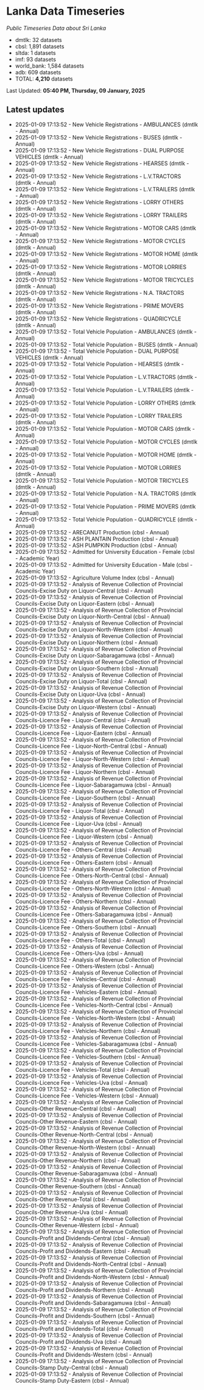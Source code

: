 # Lanka Data Timeseries
*Public Timeseries Data about Sri Lanka*

* dmtlk: 32 datasets
* cbsl: 1,891 datasets
* sltda: 1 datasets
* imf: 93 datasets
* world_bank: 1,584 datasets
* adb: 609 datasets
* TOTAL: **4,210** datasets

Last Updated: **05:40 PM, Thursday, 09 January, 2025**

## Latest updates

* 2025-01-09 17:13:52 - New Vehicle Registrations - AMBULANCES (dmtlk - Annual)
* 2025-01-09 17:13:52 - New Vehicle Registrations - BUSES (dmtlk - Annual)
* 2025-01-09 17:13:52 - New Vehicle Registrations - DUAL PURPOSE VEHICLES (dmtlk - Annual)
* 2025-01-09 17:13:52 - New Vehicle Registrations - HEARSES (dmtlk - Annual)
* 2025-01-09 17:13:52 - New Vehicle Registrations - L.V.TRACTORS (dmtlk - Annual)
* 2025-01-09 17:13:52 - New Vehicle Registrations - L.V.TRAILERS (dmtlk - Annual)
* 2025-01-09 17:13:52 - New Vehicle Registrations - LORRY OTHERS (dmtlk - Annual)
* 2025-01-09 17:13:52 - New Vehicle Registrations - LORRY TRAILERS (dmtlk - Annual)
* 2025-01-09 17:13:52 - New Vehicle Registrations - MOTOR CARS (dmtlk - Annual)
* 2025-01-09 17:13:52 - New Vehicle Registrations - MOTOR CYCLES (dmtlk - Annual)
* 2025-01-09 17:13:52 - New Vehicle Registrations - MOTOR HOME (dmtlk - Annual)
* 2025-01-09 17:13:52 - New Vehicle Registrations - MOTOR LORRIES (dmtlk - Annual)
* 2025-01-09 17:13:52 - New Vehicle Registrations - MOTOR TRICYCLES (dmtlk - Annual)
* 2025-01-09 17:13:52 - New Vehicle Registrations - N.A. TRACTORS (dmtlk - Annual)
* 2025-01-09 17:13:52 - New Vehicle Registrations - PRIME MOVERS (dmtlk - Annual)
* 2025-01-09 17:13:52 - New Vehicle Registrations - QUADRICYCLE (dmtlk - Annual)
* 2025-01-09 17:13:52 - Total Vehicle Population - AMBULANCES (dmtlk - Annual)
* 2025-01-09 17:13:52 - Total Vehicle Population - BUSES (dmtlk - Annual)
* 2025-01-09 17:13:52 - Total Vehicle Population - DUAL PURPOSE VEHICLES (dmtlk - Annual)
* 2025-01-09 17:13:52 - Total Vehicle Population - HEARSES (dmtlk - Annual)
* 2025-01-09 17:13:52 - Total Vehicle Population - L.V.TRACTORS (dmtlk - Annual)
* 2025-01-09 17:13:52 - Total Vehicle Population - L.V.TRAILERS (dmtlk - Annual)
* 2025-01-09 17:13:52 - Total Vehicle Population - LORRY OTHERS (dmtlk - Annual)
* 2025-01-09 17:13:52 - Total Vehicle Population - LORRY TRAILERS (dmtlk - Annual)
* 2025-01-09 17:13:52 - Total Vehicle Population - MOTOR CARS (dmtlk - Annual)
* 2025-01-09 17:13:52 - Total Vehicle Population - MOTOR CYCLES (dmtlk - Annual)
* 2025-01-09 17:13:52 - Total Vehicle Population - MOTOR HOME (dmtlk - Annual)
* 2025-01-09 17:13:52 - Total Vehicle Population - MOTOR LORRIES (dmtlk - Annual)
* 2025-01-09 17:13:52 - Total Vehicle Population - MOTOR TRICYCLES (dmtlk - Annual)
* 2025-01-09 17:13:52 - Total Vehicle Population - N.A. TRACTORS (dmtlk - Annual)
* 2025-01-09 17:13:52 - Total Vehicle Population - PRIME MOVERS (dmtlk - Annual)
* 2025-01-09 17:13:52 - Total Vehicle Population - QUADRICYCLE (dmtlk - Annual)
* 2025-01-09 17:13:52 - ARECANUT Production (cbsl - Annual)
* 2025-01-09 17:13:52 - ASH PLANTAIN Production (cbsl - Annual)
* 2025-01-09 17:13:52 - ASH PUMPKIN Production (cbsl - Annual)
* 2025-01-09 17:13:52 - Admitted for University Education - Female (cbsl - Academic Year)
* 2025-01-09 17:13:52 - Admitted for University Education - Male (cbsl - Academic Year)
* 2025-01-09 17:13:52 - Agriculture Volume Index (cbsl - Annual)
* 2025-01-09 17:13:52 - Analysis of Revenue Collection of Provincial Councils-Excise Duty on Liquor-Central (cbsl - Annual)
* 2025-01-09 17:13:52 - Analysis of Revenue Collection of Provincial Councils-Excise Duty on Liquor-Eastern (cbsl - Annual)
* 2025-01-09 17:13:52 - Analysis of Revenue Collection of Provincial Councils-Excise Duty on Liquor-North-Central (cbsl - Annual)
* 2025-01-09 17:13:52 - Analysis of Revenue Collection of Provincial Councils-Excise Duty on Liquor-North-Western (cbsl - Annual)
* 2025-01-09 17:13:52 - Analysis of Revenue Collection of Provincial Councils-Excise Duty on Liquor-Northern (cbsl - Annual)
* 2025-01-09 17:13:52 - Analysis of Revenue Collection of Provincial Councils-Excise Duty on Liquor-Sabaragamuwa (cbsl - Annual)
* 2025-01-09 17:13:52 - Analysis of Revenue Collection of Provincial Councils-Excise Duty on Liquor-Southern (cbsl - Annual)
* 2025-01-09 17:13:52 - Analysis of Revenue Collection of Provincial Councils-Excise Duty on Liquor-Total (cbsl - Annual)
* 2025-01-09 17:13:52 - Analysis of Revenue Collection of Provincial Councils-Excise Duty on Liquor-Uva (cbsl - Annual)
* 2025-01-09 17:13:52 - Analysis of Revenue Collection of Provincial Councils-Excise Duty on Liquor-Western (cbsl - Annual)
* 2025-01-09 17:13:52 - Analysis of Revenue Collection of Provincial Councils-Licence Fee - Liquor-Central (cbsl - Annual)
* 2025-01-09 17:13:52 - Analysis of Revenue Collection of Provincial Councils-Licence Fee - Liquor-Eastern (cbsl - Annual)
* 2025-01-09 17:13:52 - Analysis of Revenue Collection of Provincial Councils-Licence Fee - Liquor-North-Central (cbsl - Annual)
* 2025-01-09 17:13:52 - Analysis of Revenue Collection of Provincial Councils-Licence Fee - Liquor-North-Western (cbsl - Annual)
* 2025-01-09 17:13:52 - Analysis of Revenue Collection of Provincial Councils-Licence Fee - Liquor-Northern (cbsl - Annual)
* 2025-01-09 17:13:52 - Analysis of Revenue Collection of Provincial Councils-Licence Fee - Liquor-Sabaragamuwa (cbsl - Annual)
* 2025-01-09 17:13:52 - Analysis of Revenue Collection of Provincial Councils-Licence Fee - Liquor-Southern (cbsl - Annual)
* 2025-01-09 17:13:52 - Analysis of Revenue Collection of Provincial Councils-Licence Fee - Liquor-Total (cbsl - Annual)
* 2025-01-09 17:13:52 - Analysis of Revenue Collection of Provincial Councils-Licence Fee - Liquor-Uva (cbsl - Annual)
* 2025-01-09 17:13:52 - Analysis of Revenue Collection of Provincial Councils-Licence Fee - Liquor-Western (cbsl - Annual)
* 2025-01-09 17:13:52 - Analysis of Revenue Collection of Provincial Councils-Licence Fee - Others-Central (cbsl - Annual)
* 2025-01-09 17:13:52 - Analysis of Revenue Collection of Provincial Councils-Licence Fee - Others-Eastern (cbsl - Annual)
* 2025-01-09 17:13:52 - Analysis of Revenue Collection of Provincial Councils-Licence Fee - Others-North-Central (cbsl - Annual)
* 2025-01-09 17:13:52 - Analysis of Revenue Collection of Provincial Councils-Licence Fee - Others-North-Western (cbsl - Annual)
* 2025-01-09 17:13:52 - Analysis of Revenue Collection of Provincial Councils-Licence Fee - Others-Northern (cbsl - Annual)
* 2025-01-09 17:13:52 - Analysis of Revenue Collection of Provincial Councils-Licence Fee - Others-Sabaragamuwa (cbsl - Annual)
* 2025-01-09 17:13:52 - Analysis of Revenue Collection of Provincial Councils-Licence Fee - Others-Southern (cbsl - Annual)
* 2025-01-09 17:13:52 - Analysis of Revenue Collection of Provincial Councils-Licence Fee - Others-Total (cbsl - Annual)
* 2025-01-09 17:13:52 - Analysis of Revenue Collection of Provincial Councils-Licence Fee - Others-Uva (cbsl - Annual)
* 2025-01-09 17:13:52 - Analysis of Revenue Collection of Provincial Councils-Licence Fee - Others-Western (cbsl - Annual)
* 2025-01-09 17:13:52 - Analysis of Revenue Collection of Provincial Councils-Licence Fee - Vehicles-Central (cbsl - Annual)
* 2025-01-09 17:13:52 - Analysis of Revenue Collection of Provincial Councils-Licence Fee - Vehicles-Eastern (cbsl - Annual)
* 2025-01-09 17:13:52 - Analysis of Revenue Collection of Provincial Councils-Licence Fee - Vehicles-North-Central (cbsl - Annual)
* 2025-01-09 17:13:52 - Analysis of Revenue Collection of Provincial Councils-Licence Fee - Vehicles-North-Western (cbsl - Annual)
* 2025-01-09 17:13:52 - Analysis of Revenue Collection of Provincial Councils-Licence Fee - Vehicles-Northern (cbsl - Annual)
* 2025-01-09 17:13:52 - Analysis of Revenue Collection of Provincial Councils-Licence Fee - Vehicles-Sabaragamuwa (cbsl - Annual)
* 2025-01-09 17:13:52 - Analysis of Revenue Collection of Provincial Councils-Licence Fee - Vehicles-Southern (cbsl - Annual)
* 2025-01-09 17:13:52 - Analysis of Revenue Collection of Provincial Councils-Licence Fee - Vehicles-Total (cbsl - Annual)
* 2025-01-09 17:13:52 - Analysis of Revenue Collection of Provincial Councils-Licence Fee - Vehicles-Uva (cbsl - Annual)
* 2025-01-09 17:13:52 - Analysis of Revenue Collection of Provincial Councils-Licence Fee - Vehicles-Western (cbsl - Annual)
* 2025-01-09 17:13:52 - Analysis of Revenue Collection of Provincial Councils-Other Revenue-Central (cbsl - Annual)
* 2025-01-09 17:13:52 - Analysis of Revenue Collection of Provincial Councils-Other Revenue-Eastern (cbsl - Annual)
* 2025-01-09 17:13:52 - Analysis of Revenue Collection of Provincial Councils-Other Revenue-North-Central (cbsl - Annual)
* 2025-01-09 17:13:52 - Analysis of Revenue Collection of Provincial Councils-Other Revenue-North-Western (cbsl - Annual)
* 2025-01-09 17:13:52 - Analysis of Revenue Collection of Provincial Councils-Other Revenue-Northern (cbsl - Annual)
* 2025-01-09 17:13:52 - Analysis of Revenue Collection of Provincial Councils-Other Revenue-Sabaragamuwa (cbsl - Annual)
* 2025-01-09 17:13:52 - Analysis of Revenue Collection of Provincial Councils-Other Revenue-Southern (cbsl - Annual)
* 2025-01-09 17:13:52 - Analysis of Revenue Collection of Provincial Councils-Other Revenue-Total (cbsl - Annual)
* 2025-01-09 17:13:52 - Analysis of Revenue Collection of Provincial Councils-Other Revenue-Uva (cbsl - Annual)
* 2025-01-09 17:13:52 - Analysis of Revenue Collection of Provincial Councils-Other Revenue-Western (cbsl - Annual)
* 2025-01-09 17:13:52 - Analysis of Revenue Collection of Provincial Councils-Profit and Dividends-Central (cbsl - Annual)
* 2025-01-09 17:13:52 - Analysis of Revenue Collection of Provincial Councils-Profit and Dividends-Eastern (cbsl - Annual)
* 2025-01-09 17:13:52 - Analysis of Revenue Collection of Provincial Councils-Profit and Dividends-North-Central (cbsl - Annual)
* 2025-01-09 17:13:52 - Analysis of Revenue Collection of Provincial Councils-Profit and Dividends-North-Western (cbsl - Annual)
* 2025-01-09 17:13:52 - Analysis of Revenue Collection of Provincial Councils-Profit and Dividends-Northern (cbsl - Annual)
* 2025-01-09 17:13:52 - Analysis of Revenue Collection of Provincial Councils-Profit and Dividends-Sabaragamuwa (cbsl - Annual)
* 2025-01-09 17:13:52 - Analysis of Revenue Collection of Provincial Councils-Profit and Dividends-Southern (cbsl - Annual)
* 2025-01-09 17:13:52 - Analysis of Revenue Collection of Provincial Councils-Profit and Dividends-Total (cbsl - Annual)
* 2025-01-09 17:13:52 - Analysis of Revenue Collection of Provincial Councils-Profit and Dividends-Uva (cbsl - Annual)
* 2025-01-09 17:13:52 - Analysis of Revenue Collection of Provincial Councils-Profit and Dividends-Western (cbsl - Annual)
* 2025-01-09 17:13:52 - Analysis of Revenue Collection of Provincial Councils-Stamp Duty-Central (cbsl - Annual)
* 2025-01-09 17:13:52 - Analysis of Revenue Collection of Provincial Councils-Stamp Duty-Eastern (cbsl - Annual)